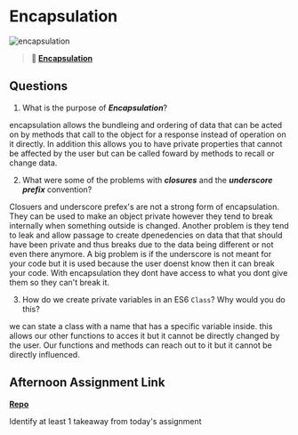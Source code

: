 # Encapsulation

![encapsulation](https://bcw.blob.core.windows.net/public/img/journals/5838157482080222)

> **📖 [Encapsulation](https://codeworksacademy.com/fs-student-guide/resources/wk3/02-Encapsulation)**

## Questions

1. What is the purpose of ***Encapsulation***?

encapsulation allows the bundleing and ordering of data that can be acted on by methods that call to the object for a response instead of operation on it directly. In addition this allows you to have private properties that cannot be affected by the user but can be called foward by methods to recall or change data. 

2. What were some of the problems with ***closures*** and the ***underscore prefix*** convention?

Closuers and underscore prefex's are not a strong form of encapsulation. They can be used to make an object private however they tend to break internally when something outside is changed. Another problem is they tend to leak and allow passage to create dpenedencies on data that that should have been private and thus breaks due to the data being different or not even there anymore. A big problem is if the underscore is not meant for your code but it is used because the user doenst know then it can break your code. With encapsulation they dont have access to what you dont give them so they can't break it. 

3. How do we create private variables in an ES6 `Class`? Why would you do this?

we can state a class with a name that has a specific variable inside. this allows our other functions to acces it but it cannot be directly changed by the user. Our functions and methods can reach out to it but it cannot be directly influenced. 

## Afternoon Assignment Link

**[Repo](https://github.com/IsaacDuff/Vendor)**

Identify at least 1 takeaway from today's assignment
